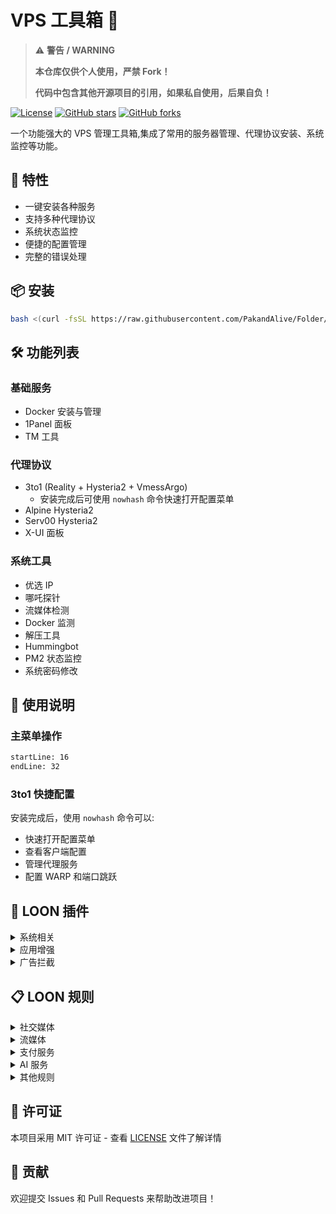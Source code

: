 # VPS 工具箱 🚀

> ⚠️ **警告 / WARNING**
> 
> **本仓库仅供个人使用，严禁 Fork！**
> 
> **代码中包含其他开源项目的引用，如果私自使用，后果自负！**
> 

[![License](https://img.shields.io/badge/license-MIT-blue.svg)](LICENSE)
[![GitHub stars](https://img.shields.io/github/stars/PakandAlive/Folder.svg)](https://github.com/PakandAlive/Folder/stargazers)
[![GitHub forks](https://img.shields.io/github/forks/PakandAlive/Folder.svg)](https://github.com/PakandAlive/Folder/network)

一个功能强大的 VPS 管理工具箱,集成了常用的服务器管理、代理协议安装、系统监控等功能。

## 🌟 特性

- 一键安装各种服务
- 支持多种代理协议
- 系统状态监控
- 便捷的配置管理
- 完整的错误处理

## 📦 安装

```bash
bash <(curl -fsSL https://raw.githubusercontent.com/PakandAlive/Folder/main/vpsall.sh)
```

## 🛠️ 功能列表

### 基础服务
- Docker 安装与管理
- 1Panel 面板
- TM 工具

### 代理协议
- 3to1 (Reality + Hysteria2 + VmessArgo)
  - 安装完成后可使用 `nowhash` 命令快速打开配置菜单
- Alpine Hysteria2
- Serv00 Hysteria2
- X-UI 面板

### 系统工具
- 优选 IP
- 哪吒探针
- 流媒体检测
- Docker 监测
- 解压工具
- Hummingbot
- PM2 状态监控
- 系统密码修改

## 📝 使用说明

### 主菜单操作
```shell:vpsall.sh
startLine: 16
endLine: 32
```

### 3to1 快捷配置
安装完成后，使用 `nowhash` 命令可以:
- 快速打开配置菜单
- 查看客户端配置
- 管理代理服务
- 配置 WARP 和端口跳跃

## 🔌 LOON 插件

<details>
<summary>系统相关</summary>

- [屏蔽系统更新](https://whatshub.top/plugin/DisableUpdate.plugin)
</details>

<details>
<summary>应用增强</summary>

- [Spotify Premium](https://raw.githubusercontent.com/PakandAlive/Folder/main/plugin/Spotify.plugin)
- [Fimo PRO](https://raw.githubusercontent.com/PakandAlive/Folder/main/plugin/FIMO2LOON.plugin)
</details>

<details>
<summary>广告拦截</summary>

- [Bilibili](https://raw.githubusercontent.com/PakandAlive/Folder/main/plugin/Bilibili_remove_ads.plugin)
- [YouTube](https://raw.githubusercontent.com/PakandAlive/Folder/main/plugin/YouTube_remove_ads.plugin)
- [Rednote](https://raw.githubusercontent.com/PakandAlive/Folder/main/plugin/RedPaper_remove_ads.plugin)
- [Weibo](https://raw.githubusercontent.com/PakandAlive/Folder/main/plugin/Weibo_remove_ads.plugin)
- [NeteaseCloudMusic](https://raw.githubusercontent.com/PakandAlive/Folder/main/plugin/NeteaseCloudMusic_remove_ads.plugin)
</details>

## 📋 LOON 规则

<details>
<summary>社交媒体</summary>

- [TikTok](https://raw.githubusercontent.com/blackmatrix7/ios_rule_script/master/rule/Loon/TikTok/TikTok.list)
- [Twitter](https://raw.githubusercontent.com/PakandAlive/Folder/main/rules/Twitter.list)
- [Telegram](https://raw.githubusercontent.com/PakandAlive/Folder/main/rules/YouTube-TG.list)
</details>

<details>
<summary>流媒体</summary>

- [Netflix](https://raw.githubusercontent.com/PakandAlive/Folder/main/rules/Netflix.list)
- [Netflix 检测](https://raw.githubusercontent.com/PakandAlive/Folder/main/netmedia.sgmodule)
</details>

<details>
<summary>支付服务</summary>

- [PayPal](https://raw.githubusercontent.com/blackmatrix7/ios_rule_script/master/rule/Loon/PayPal/PayPal.list)
</details>

<details>
<summary>AI 服务</summary>

- [OpenAI-Claude](https://raw.githubusercontent.com/PakandAlive/Folder/main/rules/OpenAI-Claude.list)
</details>

<details>
<summary>其他规则</summary>

- [Proxy](https://raw.githubusercontent.com/blackmatrix7/ios_rule_script/master/rule/Loon/Proxy/Proxy.list)
- [Talkalone](https://raw.githubusercontent.com/PakandAlive/Folder/main/rules/Talkalone.list)
- [Talkalone Ads](https://raw.githubusercontent.com/PakandAlive/Folder/main/rules/TalkaloneREJECT.list)
</details>

## 📄 许可证

本项目采用 MIT 许可证 - 查看 [LICENSE](LICENSE) 文件了解详情

## 🤝 贡献

欢迎提交 Issues 和 Pull Requests 来帮助改进项目！
